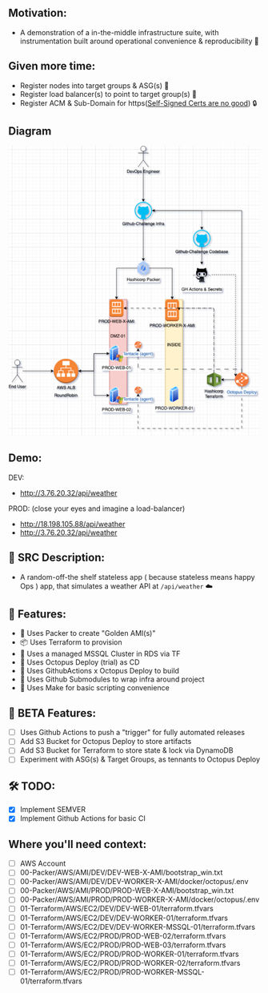 ## Motivation:

- A demonstration of a in-the-middle infrastructure suite, with instrumentation built around operational convenience & reproducibility 🚀

## Given more time:

- Register nodes into target groups & ASG(s) 📝
- Register load balancer(s) to point to target group(s) 📝
- Register ACM & Sub-Domain for https([Self-Signed Certs are no good](https://www.appviewx.com/blogs/risks-of-self-signed-certificates/)) 🔒

## Diagram

![Diagram](docs/images/diagram.png)

## Demo:

DEV:

- http://3.76.20.32/api/weather

PROD: (close your eyes and imagine a load-balancer)

- http://18.198.105.88/api/weather
- http://3.76.20.32/api/weather

## 📜 SRC Description:

- A random-off-the shelf stateless app ( because stateless means happy Ops ) app, that simulates a weather API at `/api/weather` ☁️

## 🚀 Features:

- 🚀 Uses Packer to create "Golden AMI(s)"
- 📦 Uses Terraform to provision
- 💽 Uses a managed MSSQL Cluster in RDS via TF
- 🚀 Uses Octopus Deploy (trial) as CD
- 🚀 Uses GithubActions x Octopus Deploy to build
- 🎁 Uses Github Submodules to wrap infra around project
- 📜 Uses Make for basic scripting convenience

## 🧪 BETA Features:

- [ ] Uses Github Actions to push a "trigger" for fully automated releases
- [ ] Add S3 Bucket for Octopus Deploy to store artifacts
- [ ] Add S3 Bucket for Terraform to store state & lock via DynamoDB
- [ ] Experiment with ASG(s) & Target Groups, as tennants to Octopus Deploy

## 🛠️ TODO:

- [x] Implement SEMVER
- [x] Implement Github Actions for basic CI

## Where you'll need context:

- [ ] AWS Account
- [ ] 00-Packer/AWS/AMI/DEV/DEV-WEB-X-AMI/bootstrap_win.txt
- [ ] 00-Packer/AWS/AMI/DEV/DEV-WORKER-X-AMI/docker/octopus/.env
- [ ] 00-Packer/AWS/AMI/PROD/PROD-WEB-X-AMI/bootstrap_win.txt
- [ ] 00-Packer/AWS/AMI/PROD/PROD-WORKER-X-AMI/docker/octopus/.env
- [ ] 01-Terraform/AWS/EC2/DEV/DEV-WEB-01/terraform.tfvars
- [ ] 01-Terraform/AWS/EC2/DEV/DEV-WORKER-01/terraform.tfvars
- [ ] 01-Terraform/AWS/EC2/DEV/DEV-WORKER-MSSQL-01/terraform.tfvars
- [ ] 01-Terraform/AWS/EC2/PROD/PROD-WEB-02/terraform.tfvars
- [ ] 01-Terraform/AWS/EC2/PROD/PROD-WEB-03/terraform.tfvars
- [ ] 01-Terraform/AWS/EC2/PROD/PROD-WORKER-01/terraform.tfvars
- [ ] 01-Terraform/AWS/EC2/PROD/PROD-WORKER-02/terraform.tfvars
- [ ] 01-Terraform/AWS/EC2/PROD/PROD-WORKER-MSSQL-01/terraform.tfvars
